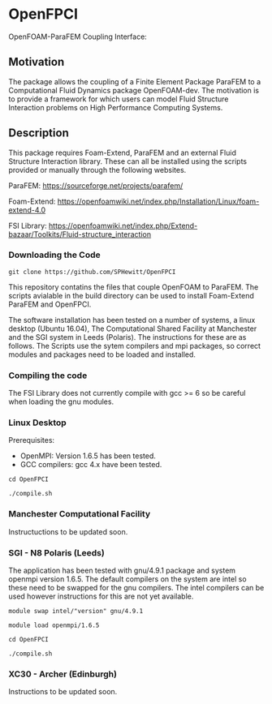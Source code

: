 # OpenFPCI

OpenFOAM-ParaFEM Coupling Interface:

## Motivation

The package allows the coupling of a Finite Element Package ParaFEM to a Computational Fluid Dynamics package OpenFOAM-dev. The motivation is to provide a framework for which users can model Fluid Structure Interaction problems on High Performance Computing Systems.

## Description

This package requires Foam-Extend, ParaFEM and an external Fluid Structure Interaction library. These can all be installed using the scripts provided or manually through the following websites.

ParaFEM: https://sourceforge.net/projects/parafem/

Foam-Extend: https://openfoamwiki.net/index.php/Installation/Linux/foam-extend-4.0

FSI Library: https://openfoamwiki.net/index.php/Extend-bazaar/Toolkits/Fluid-structure_interaction

### Downloading the Code

```
git clone https://github.com/SPHewitt/OpenFPCI
```

This repository contatins the files that couple OpenFOAM to ParaFEM. The scripts avialable in the build directory can be used to install Foam-Extend ParaFEM and OpenFPCI.

The software installation has been tested on a number of systems, a linux desktop (Ubuntu 16.04), The Computational Shared Facility at Manchester and the SGI system in Leeds (Polaris). The instructions for these are as follows. The Scripts use the sytem compilers and mpi packages, so correct modules and packages need to be loaded and installed. 

### Compiling the code

The FSI Library does not currently compile with gcc >= 6 so be careful when loading the gnu modules.


### Linux Desktop

Prerequisites:

* OpenMPI: Version 1.6.5  has been tested.
* GCC compilers: gcc 4.x  have been tested.

```
cd OpenFPCI

./compile.sh
```

### Manchester Computational Facility

Instructuctions to be updated soon.

### SGI - N8 Polaris (Leeds)

The application has been tested with gnu/4.9.1 package and system openmpi version 1.6.5. The default compilers on the system are intel so these need to be swapped for the gnu compilers. The intel compilers can be used however instructions for this are not yet available.

```
module swap intel/"version" gnu/4.9.1

module load openmpi/1.6.5

cd OpenFPCI

./compile.sh
```

### XC30 -  Archer (Edinburgh)

Instructions to be updated soon.
